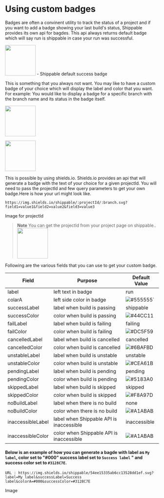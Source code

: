 # Using custom badges

Badges are often a convinent utility to track the status of a project and if you want to add a badge showing your last build's status, Shippable provides its own api for bagdes. This api always returns default badge which will say run is shippable in case your run was successful.

<img src="https://cloud.githubusercontent.com/assets/5207331/15181150/2b59af56-17a3-11e6-9c7f-87cefd972d2a.png" height="100"/>
- Shippable default success badge

This is something that you always not want. You may like to have a custom badge of your choice which will display the label and color that you want.
For example: You would like to display a badge for a specific branch with the branch name and its status in the badge itself.

<img src="https://cloud.githubusercontent.com/assets/5207331/15181191/6579542a-17a3-11e6-8818-6132ff28a73b.png"
height="100"/>

<img src="https://cloud.githubusercontent.com/assets/5207331/15181229/a5c83bb8-17a3-11e6-8dbc-faf5e2fbaba3.png"
height="100"/>

This is possible by using shields.io. Shields.io provides an api that will generate a badge with the text of your choice for a given projectId. You will need to pass the projectId and few query parameters to get your own badge.Here is how your url might look like.

```
https://img.shields.io/shippable/:projectId/:branch.svg?field1=value1&field2=value2&field3=value3
```

Image for projectId
> **Note**
> You can get the projectId from your project page on shippable..
> <img src="https://cloud.githubusercontent.com/assets/5207331/15181229/a5c83bb8-17a3-11e6-8dbc-faf5e2fbaba3.png"
height="100"/>

 Following are the various fields that you can use to get your custom badge. 
 
|    Field  		 	  |                Purpose                   |Default Value|
|---------------------|------------------------------------------|-------------|
|   label		      |       left text in badge                 | run         |
|  	colarA		 	  | left side color in badge  	        | ![#555555][555555]`   |
|   successLabel 	  | label when build is passing     		 | shippable   |
|   successColor 	  | color when build is passing     		 | ![#44CC11][44CC11]   |
|   failLabel		  | label when build is failing     		 | failing     |
|   failColor		  | color when build is failing     		 | ![#DC5F59][DC5F59]   |
|   cancelledLabel	  | label when build is cancelled   		 | cancelled   |
|   cancelledColor	  | color when build is cancelled   		 | ![#6BAFBD][6BAFBD]   |
|   unstableLabel	  | label when build is unstable     		 | unstable    |
|   unstableColor	  | color when build is unstable     		 | ![#CEA61B][CEA61B]   |
|   pendingLabel	  | label when build is pending     		 | pending     |
|   pendingColor	  | color when build is pending     		 | ![#5183A0][5183A0]   |
|   skippedLabel	  | label when build is skipped     		 | skipped     |
|   skippedColor	  | color when build is skipped     		 | ![#F8A97D][F8A97D]   |
|   noBuildLabel	  | label when there is no build    		 | none        |
|   noBuildColor	  | color when there is no build    		 | ![#A1ABAB][A1ABAB]   |
|   inaccessibleLabel | label when Shippable API is inaccessible | inaccessible|
|   inaccessibleColor | color when Shippable API is inaccessible | ![#A1ABAB][A1ABAB]   |


#### Below is an example of how you can generate a bagde with label as `My label`, color set to "#000" success label set to `Success label` " and success color set to `#3128C7E`.

``` URL : https://img.shields.io/shippable/54ee15335ab6cc13528dd1ef.svg?label=My label&successLabel=Success label&colorA=#000&successColor=#3128C7E  ```

Image

[44CC11]:https://cloud.githubusercontent.com/assets/5207331/15141458/ae3a99da-16bd-11e6-9132-bb46875d3fe7.png
[555555]:https://cloud.githubusercontent.com/assets/5207331/15141509/f8db5d12-16bd-11e6-8e84-8498ef69a596.png
[DC5F59]:https://cloud.githubusercontent.com/assets/5207331/15141552/3741edf0-16be-11e6-8922-9ae46d633f75.png
[6BAFBD]:https://cloud.githubusercontent.com/assets/5207331/15141560/4014c042-16be-11e6-8374-b62914126ba4.png
[CEA61B]:https://cloud.githubusercontent.com/assets/5207331/15141568/48feaec0-16be-11e6-84fb-b48a66a783d6.png
[5183A0]:https://cloud.githubusercontent.com/assets/5207331/15141575/4f9862f8-16be-11e6-83a8-aa9b0ec4f392.png
[F8A97D]:https://cloud.githubusercontent.com/assets/5207331/15141580/56aa568c-16be-11e6-84f5-0ea50f374fa0.png
[A1ABAB]:https://cloud.githubusercontent.com/assets/5207331/15141586/5bc93dc2-16be-11e6-8d53-ea3c434cb58b.png
